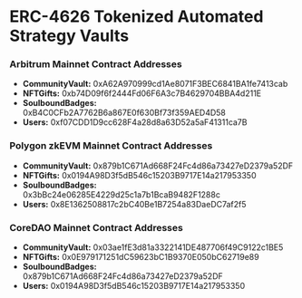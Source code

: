# ERC-4626 Tokenized Automated Strategy Vaults

### Arbitrum Mainnet Contract Addresses

- **CommunityVault:** 0xA62A970999cd1Ae8071F3BEC6841BA1fe7413cab
- **NFTGifts:** 0xb74D09f6f2444Fd06F6A3c7B4629704BBA4d211E
- **SoulboundBadges:** 0xB4C0CFb2A7762B6a867E0f630Bf73f359AED4D58
- **Users:** 0xf07CDD1D9cc628F4a28d8a63D52a5aF41311ca7B

### Polygon zkEVM Mainnet Contract Addresses

- **CommunityVault:** 0x879b1C671Ad668F24Fc4d86a73427eD2379a52DF
- **NFTGifts:** 0x0194A98D3f5dB546c15203B9717E14a217953350
- **SoulboundBadges:** 0x3bBc24e06285E4229d25c1a7b1BcaB9482F1288c
- **Users:** 0x8E1362508817c2bC40Be1B7254a83DaeDC7af2f5

### CoreDAO Mainnet Contract Addresses

- **CommunityVault:** 0x03ae1fE3d81a3322141DE487706f49C9122c1BE5
- **NFTGifts:** 0x0E979171251dC59623bC1B9370E050bC62719e89
- **SoulboundBadges:** 0x879b1C671Ad668F24Fc4d86a73427eD2379a52DF
- **Users:** 0x0194A98D3f5dB546c15203B9717E14a217953350
